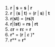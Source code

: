 1. **r** | **s** = **s** | **r**
2. **r** | (**s** | **t**) = (**r** | **s**) | **t**
3. **r**(**st**) = (**rs**)**t**
4. **r**|(**st**) = **rs** | **rt**
5. $\varepsilon$**r** = **r**$\varepsilon$ = **r** 
6. **r**\* = (**r** | $\varepsilon$ )\*
7. **r**\*\* = **r**\*